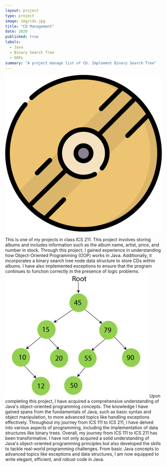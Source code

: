 ```yaml
---
layout: project
type: project
image: img/cds.jpg
title: "CD Management"
date: 2020
published: true
labels:
  - Java
  - Binary Search Tree
  - OOPs
summary: "A project manage list of CD. Implement Binary Search Tree"
---
```


<img class="img-fluid" src="../img/cds2.png">

This is one of my projects in class ICS 211. This project involves storing albums and includes information such as the album name, artist, price, and number in stock. Through this project, I gained experience in understanding how Object-Oriented Programming (OOP) works in Java. Additionally, it incorporates a binary search tree node data structure to store CDs within albums. I have also implemented exceptions to ensure that the program continues to function correctly in the presence of logic problems.
<img class="img-fluid" src="../img/bst.png">
Upon completing this project, I have acquired a comprehensive understanding of Java's object-oriented programming concepts. The knowledge I have gained spans from the fundamentals of Java, such as basic syntax and object manipulation, to more advanced topics like handling exceptions effectively. Throughout my journey from ICS 111 to ICS 211, I have delved into various aspects of programming, including the implementation of data structures like binary trees. Overall, my journey from ICS 111 to ICS 211 has been transformative. I have not only acquired a solid understanding of Java's object-oriented programming principles but also developed the skills to tackle real-world programming challenges. From basic Java concepts to advanced topics like exceptions and data structures, I am now equipped to write elegant, efficient, and robust code in Java.
